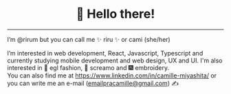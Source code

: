 <h1 align="center"> 👋 Hello there!</h1> 

<hr></hr>


I’m @rirum but you can call me ✨ riru ✨ or cami (she/her)<br>

I’m interested in web development, React, Javascript, Typescript and currently studying mobile development and web design, UX and UI. 
I'm also interested in :ribbon: egl fashion, :microphone: screamo and :fireworks: embroidery.<br>
You can also find me at https://www.linkedin.com/in/camille-miyashita/ or you can write me an e-mail (emailpracamille@gmail.com) :writing_hand:<br>


<!---
rirum/rirum is a ✨ special ✨ repository because its `README.md` (this file) appears on your GitHub profile.
You can click the Preview link to take a look at your changes.
--->
